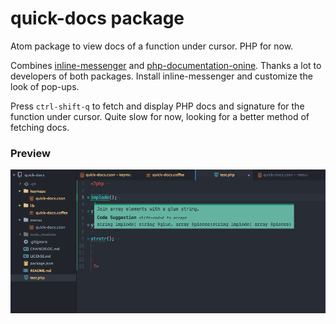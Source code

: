 # quick-docs package

Atom package to view docs of a function under cursor. PHP for now.

Combines [inline-messenger](http://atom.io/packages/inline-messenger) and [php-documentation-onine](https://atom.io/packages/php-documentation-online). Thanks a lot to developers of both packages. Install inline-messenger and customize the look of pop-ups.

Press `ctrl-shift-q` to fetch and display PHP docs and signature for the function under cursor. Quite slow for now, looking for a better method of fetching docs.

### Preview

!['quickdocs.png'](https://raw.githubusercontent.com/anshulk/quick-docs/master/quickdocs.png)

 